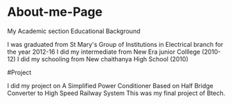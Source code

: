 # About-me-Page

My Academic section Educational Background

I was graduated from St Mary's Group of Institutions in Electrical branch for the year 2012-16
I did my intermediate from New Era junior Colllege (2010-12)
I did my schooling from New chaithanya High School (2010)

#Project

I did my project on A Simplified Power Conditioner Based on Half Bridge Converter to High Speed Railway System This was my final project of Btech.
